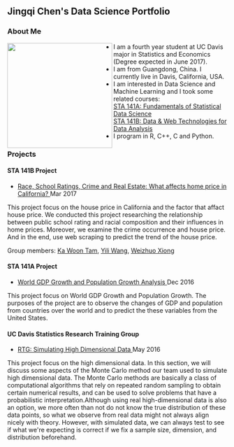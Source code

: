 ## Jingqi Chen's Data Science Portfolio

### About Me

<img align="left" src="http://cjacquelineq.github.io/profile.jpg" width="240">

  - I am a fourth year student at UC Davis major in Statistics and Economics (Degree expected in June 2017).  
  - I am from Guangdong, China. I currently live in Davis, California, USA.
  - I am interested in Data Science and Machine Learning and I took some related courses:  
    [STA 141A: Fundamentals of Statistical Data Science](https://www.stat.ucdavis.edu/courses/expanded-course-descriptions/sta-141A.html)  
    [STA 141B: Data & Web Technologies for Data Analysis](https://www.stat.ucdavis.edu/courses/expanded-course-descriptions/sta-141B.html)  
  - I program in R, C++, C and Python.






### Projects  
#### STA 141B Project
- <a href="https://cjacquelineq.github.io/STA141B-Project-House-Price/STA+141B+Project+House+Price.html"> Race, School Ratings, Crime and Real Estate: What affects home price in California?  </a>   Mar 2017  

This project focus on the house price in California and the factor that affact house price. We conducted this project researching the relationship between public school rating and racial composition and their influences in home prices. Moreover, we examine the crime occurrence and house price. And in the end, use web scraping to predict the trend of the house price.  

Group members: [Ka Woon Tam](https://kata0107.github.io/), [Yili Wang](http://yilimkad.github.io), [Weizhuo Xiong](https://wzxiong.github.io/)  

#### STA 141A Project
- <a href="https://cjacquelineq.github.io/ProjectReport.pdf"> World GDP Growth and Population Growth Analysis  </a>   Dec 2016  

This project focus on World GDP Growth and Population Growth. The purposes of the project are to observe the changes of GDP and population from countries over the world and to predict the these variables from the United States.  

#### UC Davis Statistics Research Training Group
- <a href="https://stats.libretexts.org/Core/RTG%3A_Simulating_High_Dimensional_Data/The_Monte_Carlo_Simulation_Method"> RTG: Simulating High Dimensional Data  </a>   May 2016  

This project focus on the high dimensional data. In this section, we will discuss some aspects of the Monte Carlo method our team used to simulate high dimensional data. The Monte Carlo methods are basically a class of computational algorithms that rely on repeated random sampling to obtain certain numerical results, and can be used to solve problems that have a probabilistic interpretation.Although using real high-dimensional data is also an option, we more often than not do not know the true distribution of these data points, so what we observe from real data might not always align nicely with theory. However, with simulated data, we can always test to see if what we're expecting is correct if we fix a sample size, dimension, and distribution beforehand.  


